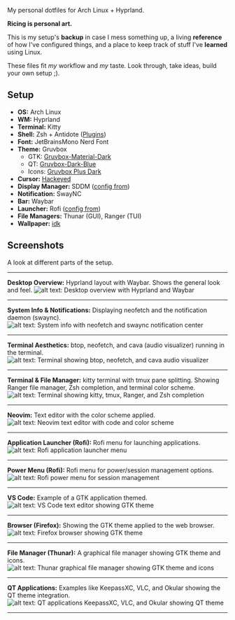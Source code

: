 My personal dotfiles for Arch Linux + Hyprland.

**Ricing is personal art.**

This is my setup's **backup** in case I mess something up, a living **reference** of how I've configured things, and a place to keep track of stuff I've **learned** using Linux.

These files fit *my* workflow and *my* taste. Look through, take ideas, build your own setup ;).

## Setup

* **OS:** Arch Linux
* **WM:** Hyprland
* **Terminal:** Kitty
* **Shell:** Zsh + Antidote ([Plugins](zsh/zsh_plugins.txt))
* **Font:** JetBrainsMono Nerd Font
* **Theme:** Gruvbox
    * GTK: [Gruvbox-Material-Dark](https://github.com/TheGreatMcPain/gruvbox-material-gtk)
    * QT: [Gruvbox-Dark-Blue](https://github.com/sachnr/gruvbox-kvantum-themes)
    * Icons: [Gruvbox Plus Dark](https://github.com/SylEleuth/gruvbox-plus-icon-pack)
* **Cursor:** [Hackeyed](https://www.gnome-look.org/p/999998)
* **Display Manager:** SDDM ([config from](https://github.com/Keyitdev/sddm-astronaut-theme))
* **Notification:** SwayNC 
* **Bar:** Waybar 
* **Launcher:** Rofi ([config from](https://github.com/adi1090x/rofi))
* **File Managers:** Thunar (GUI), Ranger (TUI)
* **Wallpaper:** [idk](wallpaper/)


## Screenshots

A look at different parts of the setup.

---

**Desktop Overview:** Hyprland layout with Waybar. Shows the general look and feel.
![alt text: Desktop overview with Hyprland and Waybar](screenshot/screenshot_2025-05-05_10-47-29.png)

---

**System Info & Notifications:** Displaying neofetch and the notification daemon (swaync).
![alt text: System info with neofetch and swaync notification center](screenshot/screenshot_2025-05-05_10-57-29.png)

---

**Terminal Aesthetics:** btop, neofetch, and cava (audio visualizer) running in the terminal.
![alt text: Terminal showing btop, neofetch, and cava audio visualizer](screenshot/screenshot_2025-05-05_11-17-49.png)

---

**Terminal & File Manager:** kitty terminal with tmux pane splitting. Showing Ranger file manager, Zsh completion, and terminal color scheme.
![alt text: Terminal showing kitty, tmux, Ranger, and Zsh completion](screenshot/screenshot_2025-05-05_11-06-23.png)

---

**Neovim:** Text editor with the color scheme applied.
![alt text: Neovim text editor with code and color scheme](screenshot/screenshot_2025-05-05_11-02-23.png)

---

**Application Launcher (Rofi):** Rofi menu for launching applications.
![alt text: Rofi application launcher menu](screenshot/screenshot_2025-05-05_11-45-41.png)

---

**Power Menu (Rofi):** Rofi menu for power/session management options.
![alt text: Rofi power menu for session management](screenshot/screenshot_2025-05-05_11-45-51.png)

---

**VS Code:** Example of a GTK application themed.
![alt text: VS Code text editor showing GTK theme](screenshot/screenshot_2025-05-05_11-12-52.png)

---

**Browser (Firefox):** Showing the GTK theme applied to the web browser.
![alt text: Firefox browser showing GTK theme](screenshot/screenshot_2025-05-05_11-40-28.png)

---

**File Manager (Thunar):** A graphical file manager showing GTK theme and icons.
![alt text: Thunar graphical file manager showing GTK theme and icons](screenshot/screenshot_2025-05-05_11-18-38.png)

---

**QT Applications:** Examples like KeepassXC, VLC, and Okular showing the QT theme integration.
![alt text: QT applications KeepassXC, VLC, and Okular showing QT theme](screenshot/screenshot_2025-05-05_11-22-25.png)

---